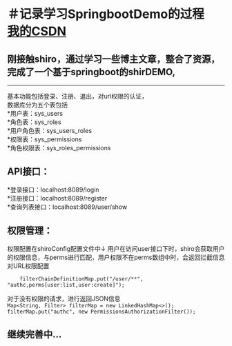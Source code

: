 ＃记录学习SpringbootDemo的过程  
[我的CSDN](https://blog.csdn.net/sinat_38701901)   
=
刚接触shiro，通过学习一些博主文章，整合了资源，完成了一个基于springboot的shirDEMO,  
-
****
 基本功能包括登录、注册、退出，对url权限的认证，<br>
数据库分为五个表包括  
*用户表：sys_users  
*角色表：sys_roles  
*用户角色表：sys_users_roles  
*权限表：sys_permissions  
*角色权限表：sys_roles_permissions  

API接口：  
-
*登录接口：localhost:8089/login  
*注册接口：localhost:8089/register  
*查询列表接口：localhost:8089/user/show  

权限管理：  
-
权限配置在shiroConfig配置文件中↓
用户在访问user接口下时，shiro会获取用户的权限信息，与perms进行匹配，用户权限不在perms数组中时，会返回拦截信息  
对URL权限配置

```
	filterChainDefinitionMap.put("/user/**", "authc,perms[user:list,user:create]");
```

 对于没有权限的请求，进行返回JSON信息  
	```
   Map<String, Filter> filterMap = new LinkedHashMap<>();
        filterMap.put("authc", new PermissionsAuthorizationFilter());
	```
	
	
继续完善中...  
-
	
